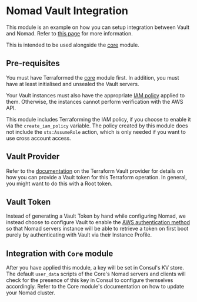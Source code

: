 # Nomad Vault Integration

This module is an example on how you can setup integration between Vault and Nomad. Refer to
[this page](https://www.nomadproject.io/docs/vault-integration/index.html) for more information.

This is intended to be used alongside the [core](../core) module.

## Pre-requisites

You must have Terraformed the [core](../core) module first. In addition, you must have at least
initialised and unsealed the Vault servers.

Your Vault instances must also have the appropriate
[IAM policy](https://www.vaultproject.io/docs/auth/aws.html#recommended-vault-iam-policy) applied
to them. Otherwise, the instances cannot perform verification with the AWS API.

This module includes Terraforming the IAM policy, if you choose to enable it via the
`create_iam_policy` variable. The policy created by this module does not include the
`sts:AssumeRole` action, which is only needed if you want to use cross account access.

## Vault Provider

Refer to the [documentation](https://www.terraform.io/docs/providers/vault/index.html) on the
Terraform Vault provider for details on how you can provide a Vault token for this Terraform
operation. In general, you might want to do this with a Root token.

## Vault Token

Instead of generating a Vault Token by hand while configuring Nomad, we instead choose to configure
Vault to enable the [AWS authentication method](https://www.vaultproject.io/docs/auth/aws.html) so
that Nomad servers instance will be able to retrieve a token on first boot purely by authenticating
with Vault via their Instance Profile.

## Integration with `Core` module

After you have applied this module, a key will be set in Consul's KV store. The default
`user_data` scripts of the Core's Nomad servers and clients will check for the presence of this
key in Consul to configure themselves accordingly. Refer to the Core module's documentation on how
to update your Nomad cluster.
